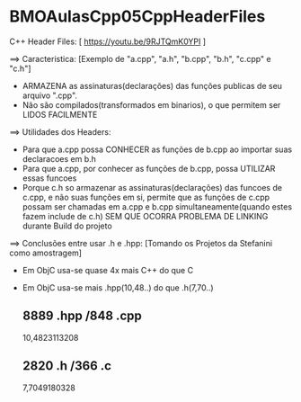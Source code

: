 # BMOAulasCpp05CppHeaderFiles
C++ Header Files: [ https://youtu.be/9RJTQmK0YPI ]



==> Caracteristica: [Exemplo de "a.cpp", "a.h", "b.cpp", "b.h", "c.cpp" e "c.h"]
- ARMAZENA as assinaturas(declarações) das funções publicas de seu arquivo ".cpp".
- Não são compilados(transformados em binarios), o que permitem ser LIDOS FACILMENTE

==> Utilidades dos Headers: 
- Para que a.cpp possa CONHECER as funções de b.cpp ao importar suas declaracoes em b.h
- Para que a.cpp, por conhecer as funções de b.cpp, possa UTILIZAR essas funcoes
- Porque c.h so armazenar as assinaturas(declarações) das funcoes de c.cpp, e não suas funções em si, permite que as funções de c.cpp possam ser chamadas em a.cpp e b.cpp simultaneamente(quando estes fazem include de c.h) SEM QUE OCORRA PROBLEMA DE LINKING durante Build do projeto

==> Conclusões entre usar .h e .hpp: [Tomando os Projetos da Stefanini como amostragem]
- Em ObjC usa-se quase 4x mais C++ do que C
- Em ObjC usa-se mais .hpp(10,48..) do que .h(7,70..)


	8889		 	.hpp
   /848				.cpp
	--------------
	10,4823113208


	2820 			.h
   /366				.c
	--------------
	7,7049180328


